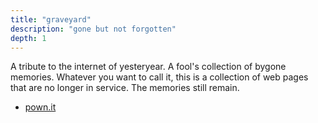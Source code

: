 ```yaml
---
title: "graveyard"
description: "gone but not forgotten"
depth: 1
---
```

A tribute to the internet of yesteryear.
A fool's collection of bygone memories.
Whatever you want to call it, this is a collection of web pages that are no longer in service.
The memories still remain.

- [pown.it](https://pown.it/)
